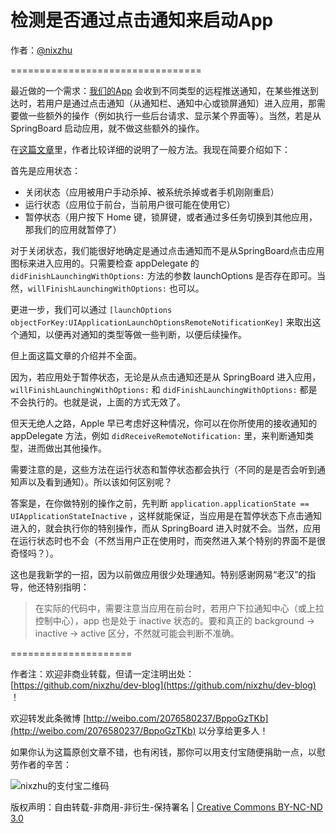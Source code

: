 # 检测是否通过点击通知来启动App

作者：[@nixzhu](https://twitter.com/nixzhu)

=================================

最近做的一个需求：[我们的App](http://catchchat.me/) 会收到不同类型的远程推送通知，在某些推送到达时，若用户是通过点击通知（从通知栏、通知中心或锁屏通知）进入应用，那需要做一些额外的操作（例如执行一些后台请求、显示某个界面等）。当然，若是从 SpringBoard 启动应用，就不做这些额外的操作。

在[这篇文章](http://www.abdus.me/ios-programming-tips/handle-push-notifications-when-arrived-ios/)里，作者比较详细的说明了一般方法。我现在简要介绍如下：

首先是应用状态：

* 关闭状态（应用被用户手动杀掉、被系统杀掉或者手机刚刚重启）
* 运行状态（应用位于前台，当前用户很可能在使用它）
* 暂停状态（用户按下 Home 键，锁屏键，或者通过多任务切换到其他应用，那我们的应用就暂停了）

对于关闭状态，我们能很好地确定是通过点击通知而不是从SpringBoard点击应用图标来进入应用的。只需要检查 appDelegate 的`didFinishLaunchingWithOptions:` 方法的参数 launchOptions 是否存在即可。当然，`willFinishLaunchingWithOptions:` 也可以。

更进一步，我们可以通过 `[launchOptions objectForKey:UIApplicationLaunchOptionsRemoteNotificationKey]` 来取出这个通知，以便再对通知的类型等做一些判断，以便后续操作。

但上面这篇文章的介绍并不全面。

因为，若应用处于暂停状态，无论是从点击通知还是从 SpringBoard 进入应用，`willFinishLaunchingWithOptions:` 和 `didFinishLaunchingWithOptions:` 都是不会执行的。也就是说，上面的方式无效了。

但天无绝人之路，Apple 早已考虑好这种情况，你可以在你所使用的接收通知的 appDelegate 方法，例如 `didReceiveRemoteNotification:` 里，来判断通知类型，进而做出其他操作。

需要注意的是，这些方法在运行状态和暂停状态都会执行（不同的是是否会听到通知声以及看到通知）。所以该如何区别呢？

答案是，在你做特别的操作之前，先判断 `application.applicationState == UIApplicationStateInactive` ，这样就能保证，当应用是在暂停状态下点击通知进入的，就会执行你的特别操作，而从 SpringBoard 进入时就不会。当然，应用在运行状态时也不会（不然当用户正在使用时，而突然进入某个特别的界面不是很奇怪吗？）。

这也是我新学的一招，因为以前做应用很少处理通知。特别感谢网易“老汉”的指导，他还特别指明：

>在实际的代码中，需要注意当应用在前台时，若用户下拉通知中心（或上拉控制中心），app 也是处于 inactive 状态的。要和真正的 background -> inactive -> active 区分，不然就可能会判断不准确。


=====================

作者注：欢迎非商业转载，但请一定注明出处：[https://github.com/nixzhu/dev-blog](https://github.com/nixzhu/dev-blog) ！

欢迎转发此条微博 [http://weibo.com/2076580237/BppoGzTKb](http://weibo.com/2076580237/BppoGzTKb)  以分享给更多人！

如果你认为这篇原创文章不错，也有闲钱，那你可以用支付宝随便捐助一点，以慰劳作者的辛苦：

![nixzhu的支付宝二维码](https://github.com/nixzhu/dev-blog/raw/master/images/nixzhu_alipay.png)

版权声明：自由转载-非商用-非衍生-保持署名 | [Creative Commons BY-NC-ND 3.0](http://creativecommons.org/licenses/by-nc-nd/3.0/deed.zh)
